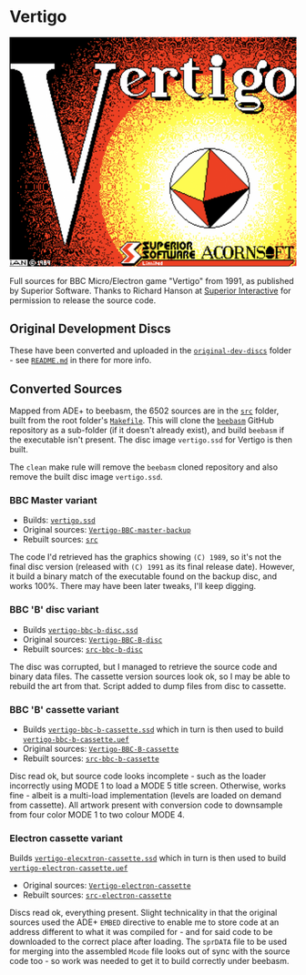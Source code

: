 # Vertigo

![Vertigo title screen](Vertigo-titlescreen.png)

Full sources for BBC Micro/Electron game "Vertigo" from 1991, as published by Superior Software. Thanks to Richard Hanson at
[Superior Interactive](https://www.superiorinteractive.com/) for permission to release the source code. 

## Original Development Discs
These have been converted and uploaded in the [`original-dev-discs`](original-dev-discs) folder - see [`README.md`](original-dev-discs/README.md) in there for more info.

## Converted Sources
Mapped from ADE+ to beebasm, the 6502 sources are in the [`src`](src) folder, built from the root folder's [`Makefile`](Makefile). This will clone the [`beebasm`](https://github.com/stardot/beebasm) GitHub repository as a sub-folder (if it doesn't already exist), and build `beebasm` if the executable isn't present. The disc image `vertigo.ssd` for Vertigo is then built.

The `clean` make rule will remove the `beebasm` cloned repository and also remove the built disc image `vertigo.ssd`.

### BBC Master variant
* Builds: [`vertigo.ssd`](vertigo.ssd) 
* Original sources: [`Vertigo-BBC-master-backup`](original-dev-discs/Vertigo-master-backup/)
* Rebuilt sources: [`src`](src/)

The code I'd retrieved has the graphics showing `(C) 1989`, so it's not the final disc version (released with `(C) 1991` as its final release date). However, it build a binary match of the executable found on the backup disc, and works 100%. There may have been later tweaks, I'll keep digging.

### BBC 'B' disc variant
* Builds [`vertigo-bbc-b-disc.ssd`](vertigo-bbc-b-disc.ssd)
* Original sources: [`Vertigo-BBC-B-disc`](original-dev-discs/Vertigo-BBC-B-disc/)
* Rebuilt sources: [`src-bbc-b-disc`](src-bbc-b-disc/)

The disc was corrupted, but I managed to retrieve the source code and binary data files. The cassette version sources look ok, so I may be able to rebuild the art from that. Script added to dump files from disc to cassette.

### BBC 'B' cassette variant
* Builds [`vertigo-bbc-b-cassette.ssd`](vertigo-bbc-b-cassette.ssd) which in turn is then used to build [`vertigo-bbc-b-cassette.uef`](vertigo-bbc-b-cassette.uef)
* Original sources: [`Vertigo-BBC-B-cassette`](original-dev-discs/Vertigo-BBC-B-cassette/)
* Rebuilt sources: [`src-bbc-b-cassette`](src-bbc-b-cassette/)

Disc read ok, but source code looks incomplete - such as the loader incorrectly using MODE 1 to load a MODE 5 title screen. Otherwise, works fine - albeit is a multi-load implementation (levels are loaded on demand
from cassette). All artwork present with conversion code to downsample from
four color MODE 1 to two colour MODE 4.

### Electron cassette variant
Builds [`vertigo-elecxtron-cassette.ssd`](vertigo-electron-cassette.ssd) which in turn is then used to build [`vertigo-electron-cassette.uef`](vertigo-electron-cassette.uef)
* Original sources: [`Vertigo-electron-cassette`](original-dev-discs/Vertigo-electron-cassette/)
* Rebuilt sources: [`src-electron-cassette`](src-electron-cassette/)

Discs read ok, everything present. Slight technicality in that the original sources used the ADE+ `EMBED` directive to enable me to store code at an address different to what it was compiled for - and for said code to be downloaded to the correct place after loading. The `sprDATA` file to be used for merging into the assembled `Mcode` file looks out of sync with the source code too - so work was needed to get it to build correctly under beebasm.
